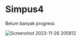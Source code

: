 # Simpus4

Belum banyak progress

![Screenshot 2023-11-26 205812](https://github.com/ailsaaurellia/Simpus4/assets/148856554/324124a6-227d-4c82-a737-9f55f8799466)
